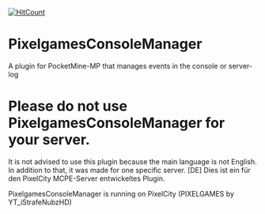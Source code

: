[![HitCount](http://hits.dwyl.io/YTiStrafeNubzHD/PixelgamesConsoleManager.svg)](http://hits.dwyl.io/YTiStrafeNubzHD/PixelgamesConsoleManager)

# PixelgamesConsoleManager
A plugin for PocketMine-MP that manages events in the console or server-log

# Please do not use PixelgamesConsoleManager for your server.

It is not advised to use this plugin because the main language is not English. In addition to that, it was made for one specific server. [DE] Dies ist ein für den PixelCity MCPE-Server entwickeltes Plugin.

PixelgamesConsoleManager is running on PixelCity (PIXELGAMES by YT_iStrafeNubzHD)
